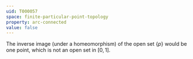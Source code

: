 ```yaml
---
uid: T000057
space: finite-particular-point-topology
property: arc-connected
value: false
---
```

The inverse image (under a homeomorphism) of the open set $\{p\}$ would be one point, which is not an open set in $[0,1]$.

